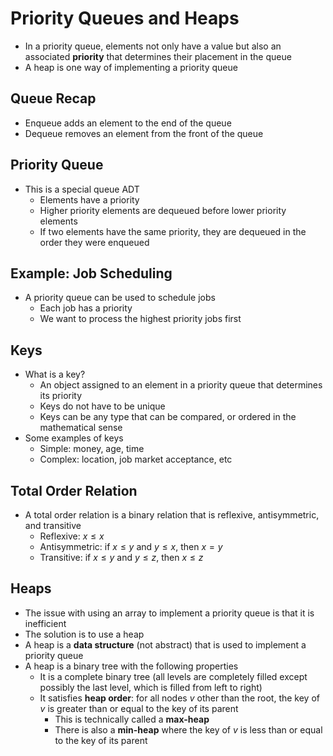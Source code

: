 # Priority Queues and Heaps
- In a priority queue, elements not only have a value but also an associated **priority** that determines their placement in the queue
- A heap is one way of implementing a priority queue
## Queue Recap
- Enqueue adds an element to the end of the queue
- Dequeue removes an element from the front of the queue
## Priority Queue
- This is a special queue ADT
    - Elements have a priority
    - Higher priority elements are dequeued before lower priority elements
    - If two elements have the same priority, they are dequeued in the order they were enqueued
## Example: Job Scheduling
- A priority queue can be used to schedule jobs
    - Each job has a priority
    - We want to process the highest priority jobs first
## Keys
- What is a key?
    - An object assigned to an element in a priority queue that determines its priority
    - Keys do not have to be unique
    - Keys can be any type that can be compared, or ordered in the mathematical sense
- Some examples of keys
    - Simple: money, age, time
    - Complex: location, job market acceptance, etc
## Total Order Relation
- A total order relation is a binary relation that is reflexive, antisymmetric, and transitive
    - Reflexive: $x \leq x$
    - Antisymmetric: if $x \leq y$ and $y \leq x$, then $x = y$
    - Transitive: if $x \leq y$ and $y \leq z$, then $x \leq z$
## Heaps
- The issue with using an array to implement a priority queue is that it is inefficient
- The solution is to use a heap
- A heap is a **data structure** (not abstract) that is used to implement a priority queue
- A heap is a binary tree with the following properties
    - It is a complete binary tree (all levels are completely filled except possibly the last level, which is filled from left to right)
    - It satisfies **heap order**: for all nodes $v$ other than the root, the key of $v$ is greater than or equal to the key of its parent
        - This is technically called a **max-heap**
        - There is also a **min-heap** where the key of $v$ is less than or equal to the key of its parent